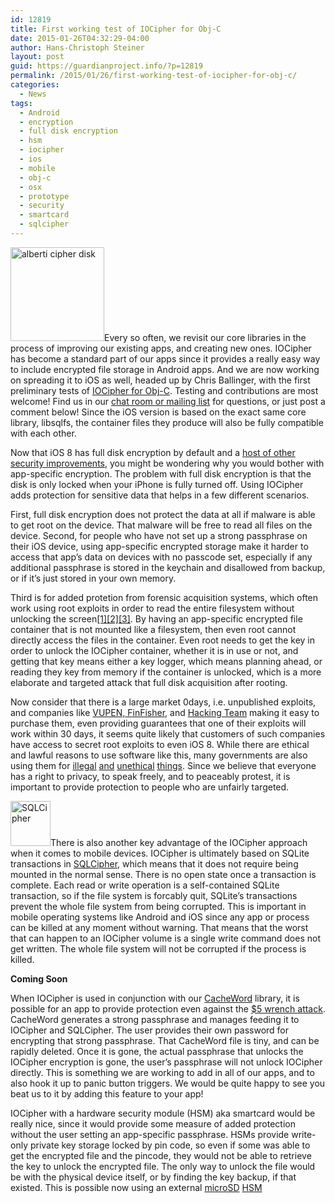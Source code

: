 ```yaml
---
id: 12819
title: First working test of IOCipher for Obj-C
date: 2015-01-26T04:32:29-04:00
author: Hans-Christoph Steiner
layout: post
guid: https://guardianproject.info/?p=12819
permalink: /2015/01/26/first-working-test-of-iocipher-for-obj-c/
categories:
  - News
tags:
  - Android
  - encryption
  - full disk encryption
  - hsm
  - iocipher
  - ios
  - mobile
  - obj-c
  - osx
  - prototype
  - security
  - smartcard
  - sqlcipher
---
```

[<img src="https://guardianproject.info/wp-content/uploads/2012/10/alberti_cipher_disk-150x150.jpg" alt="alberti cipher disk" width="150" height="150" class="alignright size-thumbnail wp-image-3079" srcset="https://guardianproject.info/wp-content/uploads/2012/10/alberti_cipher_disk-150x150.jpg 150w, https://guardianproject.info/wp-content/uploads/2012/10/alberti_cipher_disk.jpg 245w" sizes="(max-width: 150px) 100vw, 150px" />](/code/iocipher)Every so often, we revisit our core libraries in the process of improving our existing apps, and creating new ones. IOCipher has become a standard part of our apps since it provides a really easy way to include encrypted file storage in Android apps. And we are now working on spreading it to iOS as well, headed up by Chris Ballinger, with the first preliminary tests of <a href="https://github.com/ChatSecure/IOCipher-ObjC" target="_blank">IOCipher for Obj-C</a>. Testing and contributions are most welcome! Find us in our <a href="/contact/" target="_blank">chat room or mailing list</a> for questions, or just post a comment below! Since the iOS version is based on the exact same core library, libsqlfs, the container files they produce will also be fully compatible with each other.

Now that iOS 8 has full disk encryption by default and a <a href="https://www.blackbagtech.com/blog/2014/09/24/ios-8-and-its-impact-on-investigations" title="iOS 8 and its Impact on Investigations" target="_blank">host of other security improvements</a>, you might be wondering why you would bother with app-specific encryption. The problem with full disk encryption is that the disk is only locked when your iPhone is fully turned off. Using IOCipher adds protection for sensitive data that helps in a few different scenarios.

First, full disk encryption does not protect the data at all if malware is able to get root on the device. That malware will be free to read all files on the device. Second, for people who have not set up a strong passphrase on their iOS device, using app-specific encrypted storage make it harder to access that app’s data on devices with no passcode set, especially if any additional passphrase is stored in the keychain and disallowed from backup, or if it’s just stored in your own memory. 

Third is for added protetion from forensic acquisition systems, which often work using root exploits in order to read the entire filesystem without unlocking the screen<a href="https://www.elcomsoft.com/news/591.html" target="_blank">[1]</a><a href="https://www.elcomsoft.com/news/586.html" target="_blank">[2]</a><a href="http://www.htcia.org/2013/12/iphone-forensics-what-you-need-to-know/" target="_blank">[3]</a>. By having an app-specific encrypted file container that is not mounted like a filesystem, then even root cannot directly access the files in the container. Even root needs to get the key in order to unlock the IOCipher container, whether it is in use or not, and getting that key means either a key logger, which means planning ahead, or reading they key from memory if the container is unlocked, which is a more elaborate and targeted attack that full disk acquisition after rooting.

Now consider that there is a large market 0days, i.e. unpublished exploits, and companies like <a href="https://netzpolitik.org/2014/gamma-finfisher-hacked-40-gb-of-internal-documents-and-source-code-of-government-malware-published/" target="_blank">VUPEN, FinFisher</a>, and <a href="https://citizenlab.org/2014/06/backdoor-hacking-teams-tradecraft-android-implant/" target="_blank">Hacking Team</a> making it easy to purchase them, even providing guarantees that one of their exploits will work within 30 days, it seems quite likely that customers of such companies have access to secret root exploits to even iOS 8. While there are ethical and lawful reasons to use software like this, many governments are also using them for <a href="https://www.eff.org/deeplinks/2012/02/spy-tech-companies-their-authoritarian-customers-part-i-finfisher-and-amesys" target="_blank">illegal</a> <a href="http://www.economist.com/blogs/pomegranate/2014/07/internet-monitoring-gulf" target="_blank">and</a> <a href="http://www.theguardian.com/technology/2014/sep/16/wikileaks-finfisher-files-malware-surveillance" target="_blank">unethical</a> <a href="https://citizenlab.org/2013/03/you-only-click-twice-finfishers-global-proliferation-2/" target="_blank">things</a>. Since we believe that everyone has a right to privacy, to speak freely, and to peaceably protest, it is important to provide protection to people who are unfairly targeted.

[<img src="https://guardianproject.info/wp-content/uploads/2010/05/skitch.png" alt="SQLCipher" width="64" height="72" class="alignleft size-full wp-image-3613" />](https://www.zetetic.net/sqlcipher/open-source/)There is also another key advantage of the IOCipher approach when it comes to mobile devices. IOCipher is ultimately based on SQLite transactions in <a href="https://www.zetetic.net/sqlcipher/" target="_blank">SQLCipher</a>, which means that it does not require being mounted in the normal sense. There is no open state once a transaction is complete. Each read or write operation is a self-contained SQLite transaction, so if the file system is forcably quit, SQLite’s transactions prevent the whole file system from being corrupted. This is important in mobile operating systems like Android and iOS since any app or process can be killed at any moment without warning. That means that the worst that can happen to an IOCipher volume is a single write command does not get written. The whole file system will not be corrupted if the process is killed.

**Coming Soon**

When IOCipher is used in conjunction with our <a href="https://github.com/guardianproject/CacheWord" target="_blank">CacheWord</a> library, it is possible for an app to provide protection even against the <a href="https://xkcd.com/538/" target="_blank">$5 wrench attack</a>. CacheWord generates a strong passphrase and manages feeding it to IOCipher and SQLCipher. The user provides their own password for encrypting that strong passphrase. That CacheWord file is tiny, and can be rapidly deleted. Once it is gone, the actual passphrase that unlocks the IOCipher encryption is gone, the user’s passphrase will not unlock IOCipher directly. This is something we are working to add in all of our apps, and to also hook it up to panic button triggers. We would be quite happy to see you beat us to it by adding this feature to your app!

IOCipher with a hardware security module (HSM) aka smartcard would be really nice, since it would provide some measure of added protection without the user setting an app-specific passphrase. HSMs provide write-only private key storage locked by pin code, so even if some was able to get the encrypted file and the pincode, they would not be able to retrieve the key to unlock the encrypted file. The only way to unlock the file would be with the physical device itself, or by finding the key backup, if that existed. This is possible now using an external <a href="http://www.smartcard-hsm.com/features.html" target="_blank">microSD</a> <a href="http://www.go-trust.com/nist-adds-go-trusts-sdencrypter-microsd-hsm-to-the-in-process-fips-140-2-module-validation-list/" target="_blank">HSM</a>